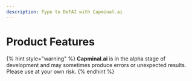 ```yaml
---
description: Type to DeFAI with Capminal.ai
---
```


# Product Features

{% hint style="warning" %}
**Capminal.ai** is in the alpha stage of development and may sometimes produce errors or unexpected results. Please use at your own risk.
{% endhint %}
